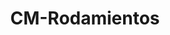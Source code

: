 ---
title: "CM-Rodamientos"
url: /ciudad-autonoma-de-buenos-aires/cm-rodamientos/
shop: Autowerkstatt
---